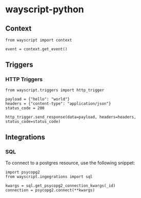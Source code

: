 # wayscript-python

## Context

```
from wayscript import context

event = context.get_event()
```

## Triggers

### HTTP Triggers

```
from wayscript.triggers import http_trigger

payload = {"hello": "world"}
headers = {"content-type": "application/json"}
status_code = 200

http_trigger.send_response(data=payload, headers=headers, status_code=status_code)
```

## Integrations

### SQL

To connect to a postgres resource, use the following snippet:
```
import psycopg2
from wayscript.ingegrations import sql

kwargs = sql.get_psycopg2_connection_kwargs(_id)
connection = psycopg2.connect(**kwargs)
```
